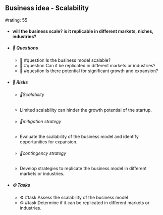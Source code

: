 ## Business idea - Scalability
#rating: 55
- #### will the business scale? is it replicable in different markets, niches, industries?
- ##### 💭 Questions
  - 💭 #question Is the business model scalable?
  - 💭 #question Can it be replicated in different markets or industries?
  - 💭 #question Is there potential for significant growth and expansion?
- ##### 🚨 Risks

  - ###### 🚨Scalability
  - Limited scalability can hinder the growth potential of the startup.
  - ###### 🚨mitigation strategy
  - Evaluate the scalability of the business model and identify opportunities for expansion.
  - ###### 🚨contingency strategy
  - Develop strategies to replicate the business model in different markets or industries.
- ##### ⚙️ Tasks
  - ⚙️ #task Assess the scalability of the business model
  - ⚙️ #task  Determine if it can be replicated in different markets or industries.


